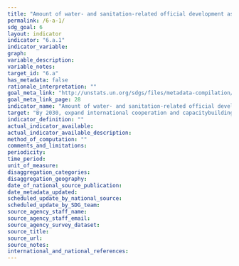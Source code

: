 ```yaml
---
title: "Amount of water- and sanitation-related official development assistance that is part of a government-coordinated spending plan"
permalink: /6-a-1/
sdg_goal: 6
layout: indicator
indicator: "6.a.1"
indicator_variable: 
graph: 
variable_description: 
variable_notes: 
target_id: "6.a"
has_metadata: false
rationale_interpretation: ""
goal_meta_link: "http://unstats.un.org/sdgs/files/metadata-compilation/Metadata-Goal-6.pdf"
goal_meta_link_page: 28
indicator_name: "Amount of water- and sanitation-related official development assistance that is part of a government-coordinated spending plan"
target: "By 2030, expand international cooperation and capacitybuilding support to developing countries in water- and sanitation-related activities and programmes, including water harvesting, desalination, water efficiency, wastewater treatment, recycling and reuse technologies."
indicator_definition: ""
actual_indicator_available: 
actual_indicator_available_description: 
method_of_computation: ""
comments_and_limitations: 
periodicity: 
time_period: 
unit_of_measure: 
disaggregation_categories: 
disaggregation_geography: 
date_of_national_source_publication: 
date_metadata_updated: 
scheduled_update_by_national_source: 
scheduled_update_by_SDG_team: 
source_agency_staff_name: 
source_agency_staff_email: 
source_agency_survey_dataset: 
source_title: 
source_url: 
source_notes: 
international_and_national_references: 
---
```


